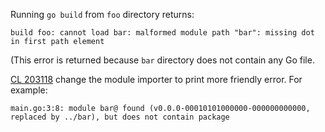Running `go build` from `foo` directory returns:

```
build foo: cannot load bar: malformed module path "bar": missing dot in first path element
```

(This error is returned because `bar` directory does not contain any Go file.

[CL 203118](https://go-review.googlesource.com/c/go/+/203118) change the module importer to print more friendly error. For example:
```
main.go:3:8: module bar@ found (v0.0.0-00010101000000-000000000000, replaced by ../bar), but does not contain package
```
